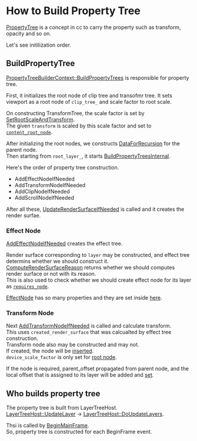 # How to Build Property Tree

[PropertyTree](https://source.chromium.org/chromium/chromium/src/+/main:cc/trees/property_tree.h;l=75;drc=ca067f2604f9bf0ff2fa070eafeed664698d819a) is a concept in cc to carry the property such as transform, opacity and so on.

Let's see initilization order.

## BuildPropertyTree
[PropertyTreeBuilderContext::BuildPropertyTrees](https://source.chromium.org/chromium/chromium/src/+/main:cc/trees/property_tree_builder.cc;l=824;drc=adb3b9bc3ff928029b19d5ac5379841dae0ad6ed) is responsible for property tree.

First, it initializes the root node of clip tree and transofmr tree. It sets viewport as a root node of `clip_tree_` and scale factor to root scale.  

On constructing TransformTree, the scale factor is set by [SetRootScaleAndTransform](https://source.chromium.org/chromium/chromium/src/+/main:cc/trees/property_tree.cc;l=709;drc=adb3b9bc3ff928029b19d5ac5379841dae0ad6ed).  
The given `transform` is scaled by this scale factor and set to [`content_root_node`](https://source.chromium.org/chromium/chromium/src/+/main:cc/trees/property_tree.cc;l=745;drc=adb3b9bc3ff928029b19d5ac5379841dae0ad6ed).  

After initializing the root nodes, we constructs [DataForRecursion](https://source.chromium.org/chromium/chromium/src/+/main:cc/trees/property_tree_builder.cc;l=40;drc=adb3b9bc3ff928029b19d5ac5379841dae0ad6ed) for the parent node.  
Then starting from `root_layer_`, it starts [BuildPropertyTreesInternal](https://source.chromium.org/chromium/chromium/src/+/main:cc/trees/property_tree_builder.cc;l=772;drc=adb3b9bc3ff928029b19d5ac5379841dae0ad6ed).  

Here's the order of property tree construction.
- AddEffectNodeIfNeeded
- AddTransformNodeIfNeeded
- AddClipNodeIfNeeded
- AddScrollNodeIfNeeded

After all these, [UpdateRenderSurfaceIfNeeded](https://source.chromium.org/chromium/chromium/src/+/main:cc/trees/property_tree_builder.cc;l=623;drc=adb3b9bc3ff928029b19d5ac5379841dae0ad6ed) is called and it creates the render surfae.

### Effect Node
[AddEffectNodeIfNeeded](https://source.chromium.org/chromium/chromium/src/+/main:cc/trees/property_tree_builder.cc;l=458;drc=adb3b9bc3ff928029b19d5ac5379841dae0ad6ed) creates the effect tree.

Render surface corresponding to `layer` may be constructed, and effect tree determins whether we should construct it.  
[ComputeRenderSurfaceReason](https://source.chromium.org/chromium/chromium/src/+/main:cc/trees/property_tree_builder.cc;l=347;drc=adb3b9bc3ff928029b19d5ac5379841dae0ad6ed) returns whether we should computes render surface or not with its reason.  
This is also used to check whether we should create effect node for its layer as [`requires_node`](https://source.chromium.org/chromium/chromium/src/+/main:cc/trees/property_tree_builder.cc;l=490;drc=adb3b9bc3ff928029b19d5ac5379841dae0ad6ed).

[EffectNode](https://source.chromium.org/chromium/chromium/src/+/main:cc/trees/effect_node.h;l=62;drc=adb3b9bc3ff928029b19d5ac5379841dae0ad6ed) has so many properties and they are set inside [here](https://source.chromium.org/chromium/chromium/src/+/main:cc/trees/property_tree_builder.cc;l=506-591;drc=adb3b9bc3ff928029b19d5ac5379841dae0ad6ed).

### Transform Node
Next [AddTransformNodeIfNeeded](https://source.chromium.org/chromium/chromium/src/+/main:cc/trees/property_tree_builder.cc;l=245;drc=adb3b9bc3ff928029b19d5ac5379841dae0ad6ed) is called and calculate transform.  
This uses `created_render_surface` that was calcualted by effect tree construction.  
Transform node also may be constructed and may not.  
If created, the node will be [inserted](https://source.chromium.org/chromium/chromium/src/+/main:cc/trees/property_tree_builder.cc;l=303;drc=adb3b9bc3ff928029b19d5ac5379841dae0ad6ed).  
`device_scale_factor` is only set for [root node](https://source.chromium.org/chromium/chromium/src/+/main:cc/trees/property_tree_builder.cc;l=324;drc=adb3b9bc3ff928029b19d5ac5379841dae0ad6ed).

If the node is required, parent_offset propagated from parent node, and the local offset that is assigned to its layer will be added and [set](https://source.chromium.org/chromium/chromium/src/+/main:cc/trees/property_tree_builder.cc;l=298;drc=adb3b9bc3ff928029b19d5ac5379841dae0ad6ed).

## Who builds property tree
The property tree is built from LayerTreeHost.  
[LayerTreeHost::UpdateLayer](https://source.chromium.org/chromium/chromium/src/+/main:cc/trees/layer_tree_host.cc;l=820;drc=adb3b9bc3ff928029b19d5ac5379841dae0ad6ed) -> [LayerTreeHost::DoUpdateLayers](https://source.chromium.org/chromium/chromium/src/+/main:cc/trees/layer_tree_host.cc;l=919;drc=adb3b9bc3ff928029b19d5ac5379841dae0ad6ed).

Thsi is called by [BeginMainFrame](https://source.chromium.org/chromium/chromium/src/+/main:cc/trees/single_thread_proxy.cc;l=1095;drc=adb3b9bc3ff928029b19d5ac5379841dae0ad6ed).  
So, property tree is constructed for each BeginFrame event.
